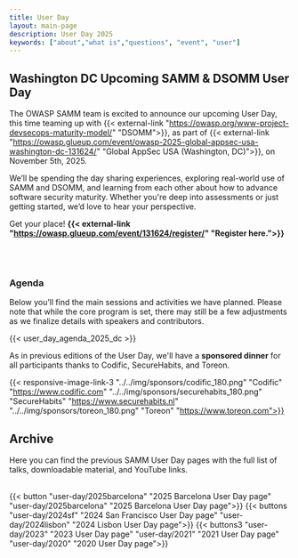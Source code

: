 ```yaml
---
title: User Day
layout: main-page
description: User Day 2025
keywords: ["about","what is","questions", "event", "user"]
---
```


## Washington DC Upcoming SAMM & DSOMM User Day

The OWASP SAMM team is excited to announce our upcoming User Day, this time teaming up with {{< external-link "https://owasp.org/www-project-devsecops-maturity-model/" "DSOMM">}}, as part of {{< external-link "https://owasp.glueup.com/event/owasp-2025-global-appsec-usa-washington-dc-131624/" "Global AppSec USA (Washington, DC)">}}, on November 5th, 2025.

We’ll be spending the day sharing experiences, exploring real-world use of SAMM and DSOMM, and learning from each other about how to advance software security maturity. Whether you're deep into assessments or just getting started, we’d love to hear your perspective.

Get your place! <b>{{< external-link "https://owasp.glueup.com/event/131624/register/" "Register here.">}}</b>


<br/><br/>

### Agenda

Below you’ll find the main sessions and activities we have planned. Please note that while the core program is set, there may still be a few adjustments as we finalize details with speakers and contributors.

{{< user_day_agenda_2025_dc >}}

As in previous editions of the User Day, we'll have a <strong>sponsored dinner</strong> for all participants thanks to Codific, SecureHabits, and Toreon.


{{< responsive-image-link-3  "../../img/sponsors/codific_180.png" "Codific" "https://www.codific.com" "../../img/sponsors/securehabits_180.png" "SecureHabits" "https://www.securehabits.nl" "../../img/sponsors/toreon_180.png" "Toreon" "https://www.toreon.com">}}

## Archive

Here you can find the previous SAMM User Day pages with the full list of talks, downloadable material, and YouTube links.
<br/><br/>

{{< button "user-day/2025barcelona" "2025 Barcelona User Day page" "user-day/2025barcelona" "2025 Barcelona User Day page">}}
{{< buttons "user-day/2024sf" "2024 San Francisco User Day page" "user-day/2024lisbon" "2024 Lisbon User Day page">}}
{{< buttons3 "user-day/2023" "2023 User Day page" "user-day/2021" "2021 User Day page" "user-day/2020" "2020 User Day page">}}
